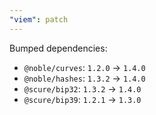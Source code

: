 ```yaml
---
"viem": patch
---
```


Bumped dependencies: 

- `@noble/curves`: `1.2.0` → `1.4.0`
- `@noble/hashes`: `1.3.2` → `1.4.0`
- `@scure/bip32`: `1.3.2` → `1.4.0`
- `@scure/bip39`: `1.2.1` → `1.3.0`

